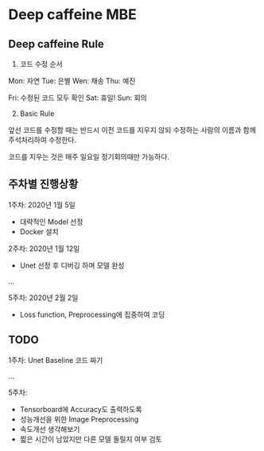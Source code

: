 Deep caffeine MBE
==================

Deep caffeine Rule
------------------

1. 코드 수정 순서

Mon: 자연
Tue: 은별
Wen: 채송
Thu: 예진

Fri: 수정된 코드 모두 확인
Sat: 휴일!
Sun: 회의

2. Basic Rule

앞선 코드를 수정할 때는 반드시 이전 코드를 지우지 않되 수정하는 사람의 이름과 함께 주석처리하여 수정한다.

코드를 지우는 것은 매주 일요일 정기회의때만 가능하다.

주차별 진행상황
------------
1주차: 2020년 1월 5일
* 대략적인 Model 선정
* Docker 설치

2주차: 2020년 1월 12일
* Unet 선정 후 디버깅 하며 모델 완성

...

5주차: 2020년 2월 2일
* Loss function, Preprocessing에 집중하여 코딩


TODO
-----
1주차: Unet Baseline 코드 짜기

...

5주차:
* Tensorboard에 Accuracy도 출력하도록
* 성능개선을 위한 Image Preprocessing
* 속도개선 생각해보기
* 짧은 시간이 남았지만 다른 모델 돌릴지 여부 검토
